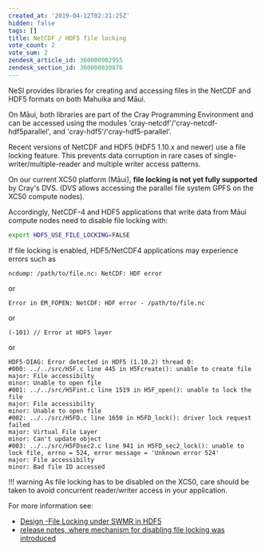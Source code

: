 ```yaml
---
created_at: '2019-04-12T02:21:25Z'
hidden: false
tags: []
title: NetCDF / HDF5 file locking
vote_count: 2
vote_sum: 2
zendesk_article_id: 360000902955
zendesk_section_id: 360000030876
---
```


NeSI provides libraries for creating and accessing files in the NetCDF
and HDF5 formats on both Mahuika and Māui.

On Māui, both libraries are part of the Cray Programming Environment and
can be accessed using the modules
'cray-netcdf'/'cray-netcdf-hdf5parallel', and
'cray-hdf5'/'cray-hdf5-parallel'.

Recent versions of NetCDF and HDF5 (HDF5 1.10.x and newer) use a file
locking feature. This prevents data corruption in rare cases of
single-writer/multiple-reader and multiple writer access patterns.

On our current XC50 platform (Māui), **file locking is not yet fully
supported** by Cray's DVS. (DVS allows accessing the parallel file
system GPFS on the XC50 compute nodes).

Accordingly, NetCDF-4 and HDF5 applications that write data from Māui
compute nodes need to disable file locking with:

```sh
export HDF5_USE_FILE_LOCKING=FALSE
```

If file locking is enabled, HDF5/NetCDF4 applications may experience
errors such as

```err
ncdump: /path/to/file.nc: NetCDF: HDF error
```

or

```err
Error in EM_FOPEN: NetCDF: HDF error - /path/to/file.nc 
```

or

```err
(-101) // Error at HDF5 layer
```

or

```err
HDF5-DIAG: Error detected in HDF5 (1.10.2) thread 0:
#000: ../../src/H5F.c line 445 in H5Fcreate(): unable to create file
major: File accessibilty
minor: Unable to open file
#001: ../../src/H5Fint.c line 1519 in H5F_open(): unable to lock the file
major: File accessibilty
minor: Unable to open file
#002: ../../src/H5FD.c line 1650 in H5FD_lock(): driver lock request failed
major: Virtual File Layer
minor: Can't update object
#003: ../../src/H5FDsec2.c line 941 in H5FD_sec2_lock(): unable to lock file, errno = 524, error message = 'Unknown error 524'
major: File accessibilty
minor: Bad file ID accessed
```

!!! warning
    As file locking has to be disabled on the XC50, care
    should be taken to avoid concurrent reader/writer access in your
    application.

For more information see:

- [Design -File Locking under SWMR in HDF5](https://support.hdfgroup.org/HDF5/docNewFeatures/SWMR/Design-HDF5-FileLocking.pdf)
- [release notes, where mechanism for disabling file locking was introduced](https://support.hdfgroup.org/ftp/HDF5/releases/ReleaseFiles/hdf5-1.10.1-RELEASE.txt)